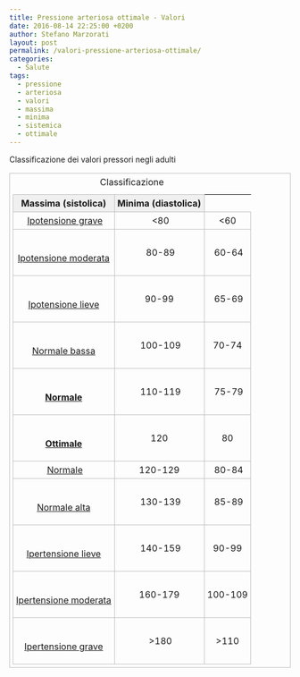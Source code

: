 ```yaml
---
title: Pressione arteriosa ottimale - Valori
date: 2016-08-14 22:25:00 +0200
author: Stefano Marzorati
layout: post
permalink: /valori-pressione-arteriosa-ottimale/
categories:
  - Salute
tags:
  - pressione
  - arteriosa
  - valori
  - massima
  - minima
  - sistemica
  - ottimale
---
```

Classificazione dei valori pressori negli adulti   

<style>
	.demo {
		border:1px solid #C0C0C0;
		border-collapse:collapse;
		padding:5px;
	}
	.demo th {
		border:1px solid #C0C0C0;
		padding:5px;
		background:#F0F0F0;
	}
	.demo td {
		border:1px solid #C0C0C0;
		text-align:center;
		padding:5px;
	}
</style>
<table class="demo">
	<caption>Classificazione</th>
		<th>Massima (sistolica)<br></th>
		<th>Minima (diastolica)<br></th>
	</tr>
	</thead>
	<tbody>
	<tr>
		<td>&nbsp;<span style="text-decoration: underline;">Ipotensione grave<br></span></td>
		<td>&nbsp;&lt;80</td>
		<td>&lt;60 <br></td>
	</tr>
	<tr>
		<td>&nbsp;<p align="center"><span style="text-decoration: underline;">Ipotensione moderata</span></p></td>
		<td>&nbsp;80-89</td>
		<td>&nbsp;60-64</td>
	</tr>
	<tr>
		<td>&nbsp;<p align="center"><span style="text-decoration: underline;">Ipotensione lieve</span></p></td>
		<td>90-99 <br></td>
		<td>&nbsp;65-69</td>
	</tr>
	<tr>
		<td>&nbsp;<p align="center"><span style="text-decoration: underline;">Normale bassa</span></p></td>
		<td>&nbsp;100-109</td>
		<td>70-74 <br></td>
	</tr>
	<tr>
		<td>&nbsp;<p align="center"><b><span style="text-decoration: underline;">Normale</span></b></p></td>
		<td>&nbsp;110-119</td>
		<td>&nbsp;75-79</td>
	</tr>
	<tr>
		<td>&nbsp;<p align="center"><b><span style="text-decoration: underline;">Ottimale</span></b></p></td>
		<td>120 <br></td>
		<td>80 <br></td>
	</tr>
	<tr>
		<td>&nbsp;<span style="text-decoration: underline;">Normale</span></td>
		<td>120-129 <br></td>
		<td>&nbsp;80-84</td>
	</tr>
	<tr>
		<td>&nbsp;<p align="center"><span style="text-decoration: underline;">Normale alta</span></p></td>
		<td>&nbsp;130-139</td>
		<td>&nbsp;85-89</td>
	</tr>
	<tr>
		<td>&nbsp;<p align="center"><span style="text-decoration: underline;">Ipertensione lieve</span></p></td>
		<td>&nbsp;140-159</td>
		<td>90-99 <br></td>
	</tr>
	<tr>
		<td>&nbsp;<p align="center"><span style="text-decoration: underline;">Ipertensione moderata</span></p></td>
		<td>160-179 <br></td>
		<td>100-109 <br></td>
	</tr>
	<tr>
		<td>&nbsp;<p align="center"><span style="text-decoration: underline;">Ipertensione grave</span></p></td>
		<td>&nbsp;&gt;180</td>
		<td>&gt;110 <br></td>
	</tr>
	<tbody>
</table>